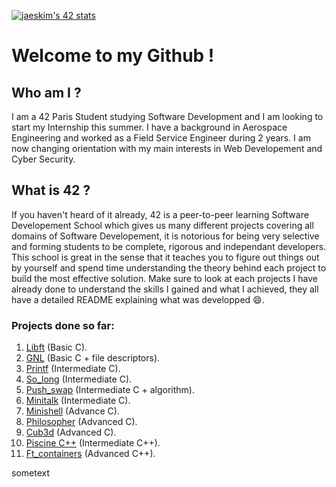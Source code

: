 <!--
**VincentBaron/VincentBaron** is a ✨ _special_ ✨ repository because its `README.md` (this file) appears on your GitHub profile.

Here are some ideas to get you started:

- 🔭 I’m currently working on ...
- 🌱 I’m currently learning ...
- 👯 I’m looking to collaborate on ...
- 🤔 I’m looking for help with ...
- 💬 Ask me about ...
- 📫 How to reach me: ...
- 😄 Pronouns: ...
- ⚡ Fun fact: ...
-->

[![jaeskim's 42 stats](https://badge42.herokuapp.com/api/stats/vbaron)](https://github.com/JaeSeoKim/badge42)

# Welcome to my Github !

## Who am I ?

I am a 42 Paris Student studying Software Development and I am looking to start my Internship this summer. I have a background in Aerospace Engineering and worked as a Field Service Engineer during 2 years. I am now changing orientation with my main interests in Web Developement and Cyber Security.

## What is 42 ?

If you haven't heard of it already, 42 is a peer-to-peer learning Software Developement School which gives us many different projects covering all domains of Software Developement, it is notorious for being very selective and forming students to be complete, rigorous and independant developers. This school is great in the sense that it teaches you to figure out things out by yourself and spend time understanding the theory behind each project to build the most effective solution. Make sure to look at each projects I have already done to understand the skills I gained and what I achieved, they all have a detailed README explaining what was developped :smile:.

### Projects done so far:

1. [Libft](https://github.com/VincentBaron/Libft) (Basic C).
2. [GNL](https://github.com/VincentBaron/GNL) (Basic C + file descriptors).
3. [Printf](https://github.com/VincentBaron/Printf) (Intermediate C).
4. [So_long](https://github.com/VincentBaron/Libft) (Intermediate C).
5. [Push_swap](https://github.com/VincentBaron/Libft) (Intermediate C + algorithm).
6. [Minitalk](https://github.com/VincentBaron/Libft) (Intermediate C).
7. [Minishell](https://github.com/VincentBaron/Libft) (Advance C).
8. [Philosopher](https://github.com/VincentBaron/Libft) (Advanced C).
9. [Cub3d](https://github.com/VincentBaron/Libft) (Advanced C).
10. [Piscine C++](https://github.com/VincentBaron/Libft) (Intermediate C++).
11. [Ft_containers](https://github.com/VincentBaron/Libft) (Advanced C++).

sometext
